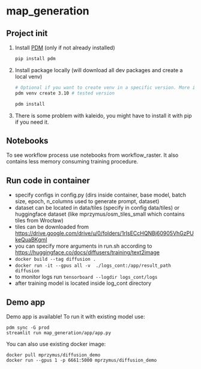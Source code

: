 # map_generation

## Project init

1. Install [PDM](https://pdm.fming.dev/latest) (only if not already installed)

    ```sh
    pip install pdm
    ```

2. Install package locally (will download all dev packages and create a local venv)

    ```sh
    # Optional if you want to create venv in a specific version. More info: https://pdm.fming.dev/latest/usage/venv/#create-a-virtualenv-yourself
    pdm venv create 3.10 # tested version

    pdm install
    ```

3. There is some problem with kaleido, you might have to install it with pip if you need it.


## Notebooks

To see workflow process use notebooks from workflow_raster. It also contains less memory consuming training procedure.

## Run code in container

- specify  configs in config.py (dirs inside container, base model, batch size, epoch, n_columns used to generate prompt, dataset)
- dataset can be located in data/tiles (specify in config data/tiles) or huggingface dataset (like mprzymus/osm_tiles_small which contains tiles from Wrocław)
- tiles can be downloaded from https://drive.google.com/drive/u/0/folders/1rIsECcHQNBj60905VhGzPUkeQuaBKgmI
- you can specify more arguments in run.sh according to https://huggingface.co/docs/diffusers/training/text2image
- `docker build --tag diffusion . `
- `docker run -it --gpus all -v  ./logs_cont:/app/result_path diffusion  `
- to monitor logs run `tensorboard --logdir logs_cont/logs `
- after training model is located inside log_cont directory


## Demo app

Demo app is available! To  run it with existing model use:

```
pdm sync -G prod 
streamlit run map_generation/app/app.py 
```

You can also use existing docker image:
```
docker pull mprzymus/diffusion_demo
docker run --gpus 1 -p 6661:5000 mprzymus/diffusion_demo
```